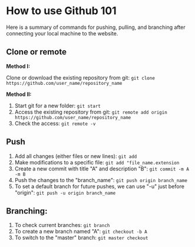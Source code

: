 # How to use Github 101
Here is a summary of commands for pushing, pulling, and branching after connecting your local machine to the website.


## Clone or remote 
**Method I:**

Clone or download the existing repository from git:
``` git clone https://github.com/user_name/repository_name ```

**Method II:**
1. Start git for a new folder:
``` git start ```
2. Access the existing repository from git:
``` git remote add origin https://github.com/user_name/repository_name ```
3. Check the access:
``` git remote -v ```


## Push
1. Add all changes (either files or new lines):
```git add```
2. Make modifications to a specific file:
``` git add "file_name.extension ```
3. Create a new commit with title "A" and description "B":
``` git commit -m A -m B ```
4. Push the changes to the "branch_name":
``` git push origin branch_name ```
5. To set a default branch for future pushes, we can use "-u" just before "origin":
``` git push -u origin branch_name ```


## Branching:
1. To check current branches:
``` git branch ```
2. To create a new branch named "A":
``` git checkout -b A ```
3. To switch to the "master" branch:
``` git master checkout ``` 
